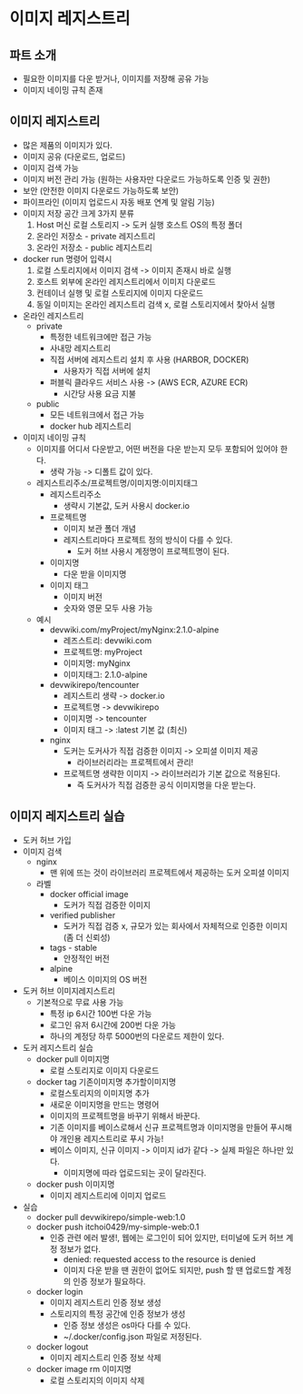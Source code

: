 # 이미지 레지스트리

## 파트 소개
- 필요한 이미지를 다운 받거나, 이미지를 저장해 공유 가능
- 이미지 네이밍 규칙 존재 

## 이미지 레지스트리
- 많은 제품의 이미지가 있다.
- 이미지 공유 (다운로드, 업로드)
- 이미지 검색 가능
- 이미지 버전 관리 가능 (원하는 사용자만 다운로드 가능하도록 인증 및 권한)
- 보안 (안전한 이미지 다운로드 가능하도록 보안)
- 파이프라인 (이미지 업로드시 자동 배포 연계 및 알림 기능)
- 이미지 저장 공간 크게 3가지 분류
  1. Host 머신 로컬 스토리지 -> 도커 실행 호스트 OS의 특정 폴더
  2. 온라인 저장소 - private 레지스트리
  3. 온라인 저장소 - public 레지스트리
- docker run 명령어 입력시
  1. 로컬 스토리지에서 이미지 검색 -> 이미지 존재시 바로 실행
  2. 호스트 외부에 온라인 레지스트리에서 이미지 다운로드
  3. 컨테이너 실행 및 로컬 스토리지에 이미지 다운로드
  4. 동일 이미지는 온라인 레지스트리 검색 x, 로컬 스토리지에서 찾아서 실행
- 온라인 레지스트리
  - private
    - 특정한 네트워크에만 접근 가능
    - 사내망 레지스트리 
    - 직접 서버에 레지스트리 설치 후 사용 (HARBOR, DOCKER)
      - 사용자가 직접 서버에 설치
    - 퍼블릭 클라우드 서비스 사용 -> (AWS ECR, AZURE ECR)
      - 시간당 사용 요금 지불
  - public
    - 모든 네트워크에서 접근 가능
    - docker hub 레지스트리
- 이미지 네이밍 규칙
  - 이미지를 어디서 다운받고, 어떤 버전을 다운 받는지 모두 포함되어 있어야 한다.
    - 생략 가능 -> 디폴트 값이 있다.
  - 레지스트리주소/프로젝트명/이미지명:이미지태그
    - 레지스트리주소
      - 생략시 기본값, 도커 사용시 docker.io
    - 프로젝트명
      - 이미지 보관 폴더 개념
      - 레지스트리마다 프로젝트 정의 방식이 다를 수 있다.
        - 도커 허브 사용시 계정명이 프로젝트명이 된다.
    - 이미지명
      - 다운 받을 이미지명
    - 이미지 태그
      - 이미지 버전
      - 숫자와 영문 모두 사용 가능
  - 예시
    - devwiki.com/myProject/myNginx:2.1.0-alpine
      - 레즈스트리: devwiki.com
      - 프로젝트명: myProject
      - 이미지명: myNginx
      - 이미지태그: 2.1.0-alpine
    - devwikirepo/tencounter
      - 레지스트리 생략 -> docker.io
      - 프로젝트명 -> devwikirepo
      - 이미지명 -> tencounter
      - 이미지 태그 -> :latest 기본 값 (최신)
    - nginx
      - 도커는 도커사가 직접 검증한 이미지 -> 오피셜 이미지 제공
        - 라이브러리라는 프로젝트에서 관리!
      - 프로젝트명 생략한 이미지 -> 라이브러리가 기본 값으로 적용된다.
        - 즉 도커사가 직접 검증한 공식 이미지명을 다운 받는다.

## 이미지 레지스트리 실습
- 도커 허브 가입
- 이미지 검색
  - nginx
    - 맨 위에 뜨는 것이 라이브러리 프로젝트에서 제공하는 도커 오피셜 이미지
  - 라벨
    - docker official image
      - 도커가 직접 검증한 이미지
    - verified publisher
      - 도커가 직접 검증 x, 규모가 있는 회사에서 자체적으로 인증한 이미지 (좀 더 신뢰성)
    - tags - stable
      - 안정적인 버전
    - alpine
      - 베이스 이미지의 OS 버전 
- 도커 허브 이미지레지스트리
  - 기본적으로 무료 사용 가능
    - 특정 ip 6시간 100번 다운 가능
    - 로그인 유저 6시간에 200번 다운 가능
    - 하나의 계정당 하루 5000번의 다운로드 제한이 있다.
- 도커 레지스트리 실습
  - docker pull 이미지명
    - 로컬 스토리지로 이미지 다운로드
  - docker tag 기존이미지명 추가할이미지명
    - 로컬스토리지의 이미지명 추가
    - 새로운 이미지명을 만드는 명령어
    - 이미지의 프로젝트명을 바꾸기 위해서 바꾼다.
    - 기존 이미지를 베이스로해서 신규 프로젝트명과 이미지명을 만들어 푸시해야 개인용 레지스트리로 푸시 가능!
    - 베이스 이미지, 신규 이미지 -> 이미지 id가 같다 -> 실제 파일은 하나만 있다.
      - 이미지명에 따라 업로드되는 곳이 달라진다.
  - docker push 이미지명
    - 이미지 레지스트리에 이미지 업로드
- 실습
  - docker pull devwikirepo/simple-web:1.0
  - docker push itchoi0429/my-simple-web:0.1
    - 인증 관련 에러 발생!, 웹에는 로그인이 되어 있지만, 터미널에 도커 허브 계정 정보가 없다. 
      - denied: requested access to the resource is denied
      - 이미지 다운 받을 땐 권한이 없어도 되지만, push 할 땐 업로드할 계정의 인증 정보가 필요하다.
  - docker login
    - 이미지 레지스트리 인증 정보 생성
    - 스토리지의 특정 공간에 인증 정보가 생성
      - 인증 정보 생성은 os마다 다를 수 있다.
      - ~/.docker/config.json 파일로 저정된다.
  - docker logout
    - 이미지 레지스트리 인증 정보 삭제
  - docker image rm 이미지명
    - 로컬 스토리지의 이미지 삭제